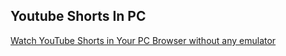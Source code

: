 ## Youtube Shorts In PC

[Watch YouTube Shorts in Your PC Browser without any emulator](https://breadomaticc.is-a.dev/youtubeshorts)

